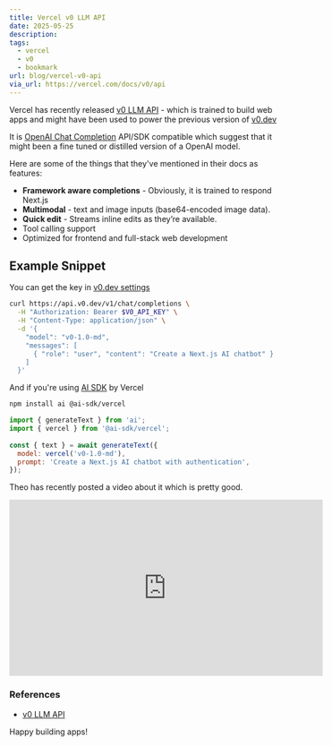 ```yaml
---
title: Vercel v0 LLM API
date: 2025-05-25
description: 
tags:
  - vercel
  - v0
  - bookmark
url: blog/vercel-v0-api
via_url: https://vercel.com/docs/v0/api
---
```

Vercel has recently released [v0 LLM API](https://vercel.com/docs/v0/api) -  which is trained to build web apps and might have been used to power the previous version of [v0.dev](https://v0.dev)

It is [OpenAI Chat Completion](https://platform.openai.com/docs/api-reference/chat) API/SDK compatible which suggest that it might been a fine tuned or distilled version of a OpenAI model.

Here are some of the things that they've mentioned in their docs as features:
- **Framework aware completions** - Obviously, it is trained to respond Next.js
- **Multimodal** - text and image inputs (base64-encoded image data).
- **Quick edit** - Streams inline edits as they’re available.
- Tool calling support
- Optimized for frontend and full-stack web development

## Example Snippet

You can get the key in [v0.dev settings](https://v0.dev/chat/settings/keys)

```sh
curl https://api.v0.dev/v1/chat/completions \
  -H "Authorization: Bearer $V0_API_KEY" \
  -H "Content-Type: application/json" \
  -d '{
    "model": "v0-1.0-md",
    "messages": [
      { "role": "user", "content": "Create a Next.js AI chatbot" }
    ]
  }'
```

And if you're using [AI SDK](https://ai-sdk.dev/docs/introduction) by Vercel

```sh
npm install ai @ai-sdk/vercel
```

```js
import { generateText } from 'ai';
import { vercel } from '@ai-sdk/vercel';
 
const { text } = await generateText({
  model: vercel('v0-1.0-md'),
  prompt: 'Create a Next.js AI chatbot with authentication',
});
```


Theo has recently posted a video about it which is pretty good. 

<iframe width="560" height="315" src="https://www.youtube-nocookie.com/embed/VEByHg_aFPI?si=V_xi3cIeH0_DLlZ-" title="YouTube video player" frameborder="0" allow="accelerometer; autoplay; clipboard-write; encrypted-media; gyroscope; picture-in-picture; web-share" referrerpolicy="strict-origin-when-cross-origin" allowfullscreen></iframe>

### References
- [v0 LLM API](https://vercel.com/docs/v0/api)

Happy building apps!